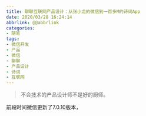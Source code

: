 ```yaml
---
title: 聊聊互联网产品设计：从张小龙的微信到一百多M的诗词App
date: 2020/03/28 16:24:14
abbrlink: @@abbrlink
categories:
- 随笔
tags:
- 微信开发
- 产品
- 微信
- 聊聊
- 产品设计
- 诗词
- 互联网
---
```

>不会技术的产品设计师不是好的厨师。

前段时间微信更新了7.0.10版本，
